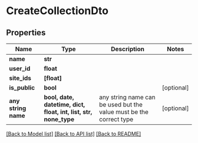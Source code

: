 # CreateCollectionDto


## Properties
Name | Type | Description | Notes
------------ | ------------- | ------------- | -------------
**name** | **str** |  | 
**user_id** | **float** |  | 
**site_ids** | **[float]** |  | 
**is_public** | **bool** |  | [optional] 
**any string name** | **bool, date, datetime, dict, float, int, list, str, none_type** | any string name can be used but the value must be the correct type | [optional]

[[Back to Model list]](../README.md#documentation-for-models) [[Back to API list]](../README.md#documentation-for-api-endpoints) [[Back to README]](../README.md)


